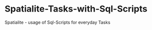 Spatialite-Tasks-with-Sql-Scripts
=================================

Spatialite - usage of Sql-Scripts for everyday Tasks
